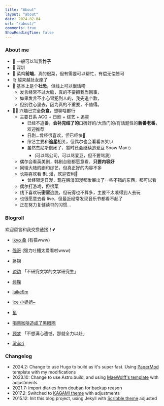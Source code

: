 ```yaml
---
title: "About"
layout: "about"
date: 2024-02-04
url: "/about/"
comments: true
ShowReadingTime: false
---
```



### About me

- 💖 一般可以叫我**竹子**
- 📍 深圳
- 🐔 菜鸡**前端**，真的很菜，但有需要可以帮忙，有偿无偿皆可
- ♍️ 越来越处女座了
- 💬 基本上是个**社恐**，但线上可以很话唠
  - 发言经常不过大脑，真的不要把我当回事，
  - 如果发言不小心冒犯到人的，我先道个歉，
  - 但别往心里去，因为真的不重要，不值得。
- 🖖🏻 兴趣已完全**杂食**，想聊啥都行
  - 主要日系 ACG + 日剧 + 综艺 + 追星
    - 已经不追番，**会补完结了的**口碑好的/大热门的/有话题性的**新番老番**，欢迎推荐
    - 日剧...曾经很喜欢，但已经快💊
    - 综艺主要和**追星**相关，但偶尔也会看看お笑い
    - 虽然杰尼斯倒闭了，暂时还会继续追爱豆 Snow Man⛄️
      - (可以骂公司，可以骂爱豆，但不要骂我)
  - 偶尔会看英美剧，韩剧台剧都愿意看，**只要内容好**
  - 同理大陆的剧和综艺，但真正好的内容不多
  - 长期喜欢看 **BL** 漫，欢迎安利🤗
    - 曾经限定日漫，现在韩漫国漫都发展出了一些不错的东西，都可以看
  - 偶尔打游戏，但很菜
  - 线下喜欢玩**密室**逃脱，但玩得也不算多，主要不太凑得到人去玩
  - 也很愿意去看 live，但最近经常发现音乐节都看不起了
  - 正在努力复健读书的习惯...


### Blogroll

欢迎留言和我交换链接！💕

* [ikyo 桑](https://inokyo.wordpress.com/) (有猫www)
* [强哥](https://strongbrother.blogspot.com/) (强力吐槽太爱看啦www)
* [卧锦](https://crescendomeow.wordpress.com/)
* [边边](https://rkidaki.space/) 「不研究文学的文学研究生」
* [绯鞠](https://loli.fj.cn/)

* [laike9m](https://laike9m.com/)
* [Ice 小姐姐~](https://lxy2222.github.io/)
* [鱼](https://seviche.cc/)
* [喝黑咖啡造成了黑眼圈](https://blog.steamed.dev/)
* [顾梦](https://blog.jishuqin.cn) 「不想满心遗憾，那就全力以赴」
* [Shiori](https://shioriblog.github.io/)


### Changelog

- 2024.2: Change to use Hugo to build as it's super fast. Using [PaperMod](https://github.com/adityatelange/hugo-PaperMod) template with my modifications
- 2023.10: Change to use Astro.build, and using [MaeWolff's template](https://github.com/MaeWolff/astro-portfolio-template) with adjustments
- 2021.7:  Import diaries from douban for backup reason
- 2017.2:  Switched to [KAGAMI theme](https://github.com/kamikat/jekyll-theme-kagami) with adjustments
- 2015.12: Init this blog project, using Jekyll with [Scribble theme](https://github.com/muan/scribble) adjusted
